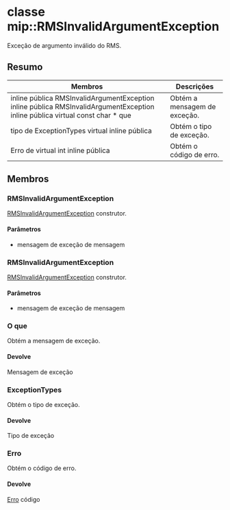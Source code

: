 # <a name="class-miprmsinvalidargumentexception"></a>classe mip::RMSInvalidArgumentException 
Exceção de argumento inválido do RMS.
## <a name="summary"></a>Resumo
 Membros                        | Descrições                                
--------------------------------|---------------------------------------------
inline pública RMSInvalidArgumentException inline pública RMSInvalidArgumentException inline pública virtual const char * que | Obtém a mensagem de exceção.
tipo de ExceptionTypes virtual inline pública | Obtém o tipo de exceção.
Erro de virtual int inline pública | Obtém o código de erro.
## <a name="members"></a>Membros
### <a name="rmsinvalidargumentexception"></a>RMSInvalidArgumentException
[RMSInvalidArgumentException](#classmip_1_1_r_m_s_invalid_argument_exception) construtor.
#### <a name="parameters"></a>Parâmetros
* mensagem de exceção de mensagem
### <a name="rmsinvalidargumentexception"></a>RMSInvalidArgumentException
[RMSInvalidArgumentException](#classmip_1_1_r_m_s_invalid_argument_exception) construtor.
#### <a name="parameters"></a>Parâmetros
* mensagem de exceção de mensagem
### <a name="what"></a>O que
Obtém a mensagem de exceção.
#### <a name="returns"></a>Devolve
Mensagem de exceção
### <a name="exceptiontypes"></a>ExceptionTypes
Obtém o tipo de exceção.
#### <a name="returns"></a>Devolve
Tipo de exceção
### <a name="error"></a>Erro
Obtém o código de erro.
#### <a name="returns"></a>Devolve
[Erro](#classmip_1_1_error) código